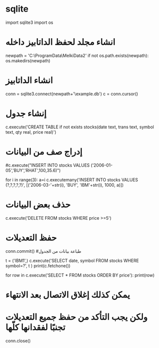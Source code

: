 # sqlite
import sqlite3
import os
# انشاء مجلد لحفظ الداتابيز داخله
newpath = 'C:\ProgramData\MelkiData2'
if not os.path.exists(newpath):
    os.makedirs(newpath)
# انشاء الداتابيز
conn = sqlite3.connect(newpath+'\example.db')
c = conn.cursor()

# إنشاء جدول
c.execute('CREATE TABLE if not exists stocks(date text, trans text, symbol text, qty real, price real)')

# إدراج صف من البيانات

#c.execute("INSERT INTO stocks VALUES ('2006-01-05','BUY','RHAT',100,35.6)")

for i in range(3):
    a=i
    c.executemany('INSERT INTO stocks VALUES (?,?,?,?,?)', [('2006-03-'+str(i), 'BUY', 'IBM'+str(i), 1000, a)])
# حذف بعض البيانات
c.execute('DELETE FROM stocks WHERE price >=5')

# حفظ التعديلات
conn.commit()
#طباعة بيانات من الجدول

t = ('IBM1',)
c.execute('SELECT date, symbol FROM stocks WHERE symbol=?', t )
print(c.fetchone())

for row in c.execute('SELECT * FROM stocks ORDER BY price'):
        print(row)
# يمكن كذلك إغلاق الاتصال بعد الانتهاء
# ولكن يجب التأكد من حفظ جميع التعديلات تجنبًا لفقدانها كلّها
conn.close()
